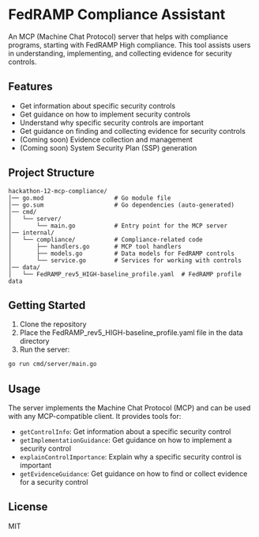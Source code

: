 # FedRAMP Compliance Assistant

An MCP (Machine Chat Protocol) server that helps with compliance programs, starting with FedRAMP High compliance. This tool assists users in understanding, implementing, and collecting evidence for security controls.

## Features

- Get information about specific security controls
- Get guidance on how to implement security controls
- Understand why specific security controls are important
- Get guidance on finding and collecting evidence for security controls
- (Coming soon) Evidence collection and management
- (Coming soon) System Security Plan (SSP) generation

## Project Structure

```
hackathon-12-mcp-compliance/
│── go.mod                    # Go module file
│── go.sum                    # Go dependencies (auto-generated)
│── cmd/
│   └── server/
│       └── main.go           # Entry point for the MCP server
│── internal/
│   └── compliance/           # Compliance-related code
│       ├── handlers.go       # MCP tool handlers
│       ├── models.go         # Data models for FedRAMP controls
│       └── service.go        # Services for working with controls
│── data/
│   └── FedRAMP_rev5_HIGH-baseline_profile.yaml  # FedRAMP profile data
```

## Getting Started

1. Clone the repository
2. Place the FedRAMP_rev5_HIGH-baseline_profile.yaml file in the data directory
3. Run the server:

```bash
go run cmd/server/main.go
```

## Usage

The server implements the Machine Chat Protocol (MCP) and can be used with any MCP-compatible client. It provides tools for:

- `getControlInfo`: Get information about a specific security control
- `getImplementationGuidance`: Get guidance on how to implement a security control
- `explainControlImportance`: Explain why a specific security control is important
- `getEvidenceGuidance`: Get guidance on how to find or collect evidence for a security control

## License

MIT